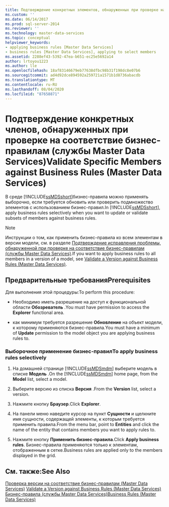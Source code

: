 ```yaml
---
title: Подтверждение конкретных элементов, обнаруженных при проверке на соответствие бизнес-правилам (службы Master Data Services) | Документы Майкрософт
ms.custom: ''
ms.date: 06/14/2017
ms.prod: sql-server-2014
ms.reviewer: ''
ms.technology: master-data-services
ms.topic: conceptual
helpviewer_keywords:
- applying business rules [Master Data Services]
- business rules [Master Data Services], applying to select members
ms.assetid: 2288ef43-5392-47ea-b651-ec25e5692a14
author: lrtoyou1223
ms.author: lle
ms.openlocfilehash: 18af83146679eb77638dfbc98b31f198dc8e07b6
ms.sourcegitcommit: ad4d92dce894592a259721a1571b1d8736abacdb
ms.translationtype: MT
ms.contentlocale: ru-RU
ms.lasthandoff: 08/04/2020
ms.locfileid: "87658871"
---
```

# <a name="validate-specific-members-against-business-rules-master-data-services"></a><span data-ttu-id="0a4c7-102">Подтверждение конкретных членов, обнаруженных при проверке на соответствие бизнес-правилам (службы Master Data Services)</span><span class="sxs-lookup"><span data-stu-id="0a4c7-102">Validate Specific Members against Business Rules (Master Data Services)</span></span>
  <span data-ttu-id="0a4c7-103">В среде [!INCLUDE[ssMDSshort](../includes/ssmdsshort-md.md)]бизнес-правила можно применять выборочно, если требуется обновить или проверить подмножество элементов с использованием бизнес-правил.</span><span class="sxs-lookup"><span data-stu-id="0a4c7-103">In [!INCLUDE[ssMDSshort](../includes/ssmdsshort-md.md)], apply business rules selectively when you want to update or validate subsets of members against business rules.</span></span>  
  
> [!NOTE]  
>  <span data-ttu-id="0a4c7-104">Инструкции о том, как применить бизнес-правила ко всем элементам в версии модели, см. в разделе [Подтверждение исправления проблемы, обнаруженной при проверке на соответствие бизнес-правилам (службы Master Data Services)](validate-a-version-against-business-rules-master-data-services.md).</span><span class="sxs-lookup"><span data-stu-id="0a4c7-104">If you want to apply business rules to all members in a version of a model, see [Validate a Version against Business Rules &#40;Master Data Services&#41;](validate-a-version-against-business-rules-master-data-services.md).</span></span>  
  
## <a name="prerequisites"></a><span data-ttu-id="0a4c7-105">Предварительные требования</span><span class="sxs-lookup"><span data-stu-id="0a4c7-105">Prerequisites</span></span>  
 <span data-ttu-id="0a4c7-106">Для выполнения этой процедуры:</span><span class="sxs-lookup"><span data-stu-id="0a4c7-106">To perform this procedure:</span></span>  
  
-   <span data-ttu-id="0a4c7-107">Необходимо иметь разрешение на доступ к функциональной области **Обозреватель** .</span><span class="sxs-lookup"><span data-stu-id="0a4c7-107">You must have permission to access the **Explorer** functional area.</span></span>  
  
-   <span data-ttu-id="0a4c7-108">как минимум требуется разрешение **Обновление** на объект модели, к которому применяются бизнес-правила.</span><span class="sxs-lookup"><span data-stu-id="0a4c7-108">You must have a minimum of **Update** permission to the model object you are applying business rules to.</span></span>  
  
### <a name="to-apply-business-rules-selectively"></a><span data-ttu-id="0a4c7-109">Выборочное применение бизнес-правил</span><span class="sxs-lookup"><span data-stu-id="0a4c7-109">To apply business rules selectively</span></span>  
  
1.  <span data-ttu-id="0a4c7-110">На домашней странице [!INCLUDE[ssMDSmdm](../includes/ssmdsmdm-md.md)] выберите модель в списке **Модель** .</span><span class="sxs-lookup"><span data-stu-id="0a4c7-110">On the [!INCLUDE[ssMDSmdm](../includes/ssmdsmdm-md.md)] home page, from the **Model** list, select a model.</span></span>  
  
2.  <span data-ttu-id="0a4c7-111">Выберите версию из списка **Версия** .</span><span class="sxs-lookup"><span data-stu-id="0a4c7-111">From the **Version** list, select a version.</span></span>  
  
3.  <span data-ttu-id="0a4c7-112">Нажмите кнопку **Браузер**.</span><span class="sxs-lookup"><span data-stu-id="0a4c7-112">Click **Explorer**.</span></span>  
  
4.  <span data-ttu-id="0a4c7-113">На панели меню наведите курсор на пункт **Сущности** и щелкните имя сущности, содержащей элементы, к которым требуется применить правила.</span><span class="sxs-lookup"><span data-stu-id="0a4c7-113">From the menu bar, point to **Entities** and click the name of the entity that contains members you want to apply rules to.</span></span>  
  
5.  <span data-ttu-id="0a4c7-114">Нажмите кнопку **Применить бизнес-правила**.</span><span class="sxs-lookup"><span data-stu-id="0a4c7-114">Click **Apply business rules**.</span></span> <span data-ttu-id="0a4c7-115">Бизнес-правила применяются только к элементам, отображенным в сетке.</span><span class="sxs-lookup"><span data-stu-id="0a4c7-115">Business rules are applied only to the members displayed in the grid.</span></span>  
  
## <a name="see-also"></a><span data-ttu-id="0a4c7-116">См. также:</span><span class="sxs-lookup"><span data-stu-id="0a4c7-116">See Also</span></span>  
 <span data-ttu-id="0a4c7-117">[Проверка версии на соответствие бизнес-правилам &#40;Master Data Services&#41;](validate-a-version-against-business-rules-master-data-services.md) </span><span class="sxs-lookup"><span data-stu-id="0a4c7-117">[Validate a Version against Business Rules &#40;Master Data Services&#41;](validate-a-version-against-business-rules-master-data-services.md) </span></span>  
 [<span data-ttu-id="0a4c7-118">Бизнес-правила (службы Master Data Services)</span><span class="sxs-lookup"><span data-stu-id="0a4c7-118">Business Rules &#40;Master Data Services&#41;</span></span>](../../2014/master-data-services/business-rules-master-data-services.md)  
  
  
